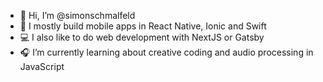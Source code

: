 - 👋 Hi, I’m @simonschmalfeld
- 📱 I mostly build mobile apps in React Native, Ionic and Swift
- 💻 I also like to do web development with NextJS or Gatsby
- 🎧 I’m currently learning about creative coding and audio processing in JavaScript

<!---
simonschmalfeld/simonschmalfeld is a ✨ special ✨ repository because its `README.md` (this file) appears on your GitHub profile.
You can click the Preview link to take a look at your changes.
--->
